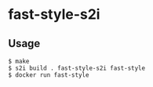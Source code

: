 # fast-style-s2i

## Usage

```
$ make
$ s2i build . fast-style-s2i fast-style
$ docker run fast-style
```
